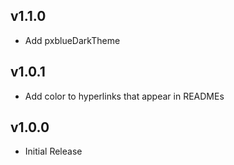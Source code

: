 ## v1.1.0

-   Add pxblueDarkTheme

## v1.0.1

-   Add color to hyperlinks that appear in READMEs

## v1.0.0

-   Initial Release
